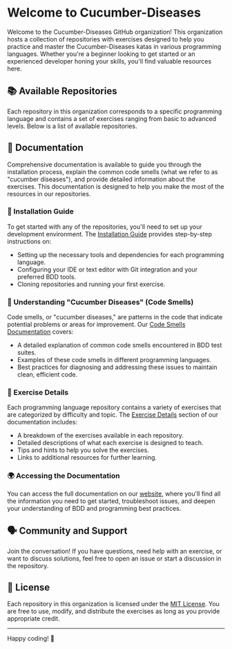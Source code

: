 # Welcome to Cucumber-Diseases

Welcome to the Cucumber-Diseases GitHub organization! This organization hosts a collection of repositories with exercises designed to help you practice and master the Cucumber-Diseases katas in various programming languages. Whether you're a beginner looking to get started or an experienced developer honing your skills, you'll find valuable resources here.

## 📚 Available Repositories

Each repository in this organization corresponds to a specific programming language and contains a set of exercises ranging from basic to advanced levels. Below is a list of available repositories.

## 📄 Documentation

Comprehensive documentation is available to guide you through the installation process, explain the common code smells (what we refer to as "cucumber diseases"), and provide detailed information about the exercises. This documentation is designed to help you make the most of the resources in our repositories.

### 🔧 Installation Guide

To get started with any of the repositories, you'll need to set up your development environment. The [Installation Guide](https://yourwebsite.com/installation) provides step-by-step instructions on:

- Setting up the necessary tools and dependencies for each programming language.
- Configuring your IDE or text editor with Git integration and your preferred BDD tools.
- Cloning repositories and running your first exercise.

### 🦠 Understanding "Cucumber Diseases" (Code Smells)

Code smells, or "cucumber diseases," are patterns in the code that indicate potential problems or areas for improvement. Our [Code Smells Documentation](https://yourwebsite.com/cucumber-diseases) covers:

- A detailed explanation of common code smells encountered in BDD test suites.
- Examples of these code smells in different programming languages.
- Best practices for diagnosing and addressing these issues to maintain clean, efficient code.

### 📝 Exercise Details

Each programming language repository contains a variety of exercises that are categorized by difficulty and topic. The [Exercise Details](https://yourwebsite.com/exercises) section of our documentation includes:

- A breakdown of the exercises available in each repository.
- Detailed descriptions of what each exercise is designed to teach.
- Tips and hints to help you solve the exercises.
- Links to additional resources for further learning.

### 🌍 Accessing the Documentation

You can access the full documentation on our [website](https://cucumber-diseases.github.io/), where you'll find all the information you need to get started, troubleshoot issues, and deepen your understanding of BDD and programming best practices.

## 🗣 Community and Support

Join the conversation! If you have questions, need help with an exercise, or want to discuss solutions, feel free to open an issue or start a discussion in the repository.

## 📄 License

Each repository in this organization is licensed under the [MIT License](LICENSE). You are free to use, modify, and distribute the exercises as long as you provide appropriate credit.

---

Happy coding! 🚀

